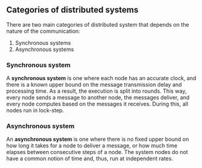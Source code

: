 ## Categories of distributed systems 
There are two main categories of distributed system that depends on the nature of the communication:
1. Synchronous systems
2. Asynchronous systems
### Synchronous system
A **synchronous system** is one where each node has an accurate clock, and there is a known upper bound on the message transmission delay and processing time. As a result, the execution is split into rounds. This way, every node sends a message to another node, the messages deliver, and every node computes based on the messages it receives. During this, all nodes run in lock-step.
### Asynchronous system 
An **asynchronous system** is one where there is no fixed upper bound on how long it takes for a node to deliver a message, or how much time elapses between consecutive steps of a node. The system nodes do not have a common notion of time and, thus, run at independent rates.
